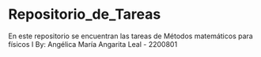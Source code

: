 # Repositorio_de_Tareas
En este repositorio se encuentran las tareas de Métodos matemáticos para físicos I
By: Angélica María Angarita Leal - 2200801
